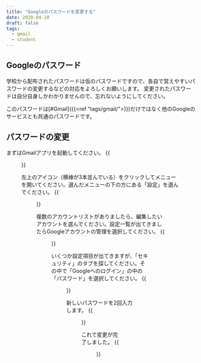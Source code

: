 ```yaml
---
title: "Googleのパスワードを変更する"
date: 2020-04-10
draft: false
tags: 
  - gmail
  - student
---
```

## Googleのパスワード
学校から配布されたパスワードは仮のパスワードですので、各自で覚えやすいパスワードの変更するなどの対応をよろしくお願いします。
変更されたパスワードは自分自身しかわかりませんので、忘れないようにしてください。

このパスワードは[#Gmail]({{<ref "tags/gmail/">}})だけではなく他のGoogleのサービスとも共通のパスワードです。


## パスワードの変更
まずはGmailアプリを起動してください。
{{<figure src="1.png" title="アプリを起動した時" class="center" width="250">}}


左上のアイコン（横棒が3本並んでいる）をクリックしてメニューを開いてください。選んだメニューの下の方にある「設定」を選んでください。
{{<figure src="2.png" title="メニュー画面。「設定」を選ぶ" class="center" width="250">}}


複数のアカウントリストがありましたら、編集したいアカウントを選んでください。設定一覧が出てきましたらGoogleアカウントの管理を選択してください。
{{<figure src="3.png" title="Googleアカウントの管理を選択する" class="center" width="250">}}


いくつか設定項目が出てきますが、「セキュリティ」のタブを探してください。その中で「Googleへのログイン」の中の「パスワード」を選択してください。
{{<figure src="4.png" title="起動した時" class="center" width="250">}}


新しいパスワードを2回入力します。
{{<figure src="5.png" title="パスワード入力" class="center" width="250">}}

これで変更が完了しました。
{{<figure src="6.png" title="完了しました" class="center" width="250">}}



